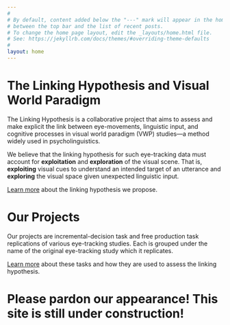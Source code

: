 ```yaml
---
#
# By default, content added below the "---" mark will appear in the home page
# between the top bar and the list of recent posts.
# To change the home page layout, edit the _layouts/home.html file.
# See: https://jekyllrb.com/docs/themes/#overriding-theme-defaults
#
layout: home
---
```



# The Linking Hypothesis and Visual World Paradigm

The Linking Hypothesis is a collaborative project that aims to assess and make explicit the link between eye-movements, linguistic input, and cognitive processes in visual world paradigm (VWP) studies—a method widely used in psycholinguistics.

We believe that the linking hypothesis for such eye-tracking data must account for **exploitation** and **exploration** of the visual scene. That is, **exploiting** visual cues to understand an intended target of an utterance and **exploring** the visual space given unexpected linguistic input.

[Learn more](/learnMore/index.html) about the linking hypothesis we propose.

# Our Projects

Our projects are incremental-decision task and free production task replications of various eye-tracking studies. Each is grouped under the name of the original eye-tracking study which it replicates.

[Learn more](/learnMore/index.html) about these tasks and how they are used to assess the linking hypothesis.

# Please pardon our appearance! This site is still under construction!
